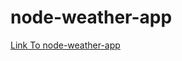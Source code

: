 # node-weather-app
[Link To node-weather-app ](http://lionel-kandekwe-weather-app.herokuapp.com// "Node-weather-app")
